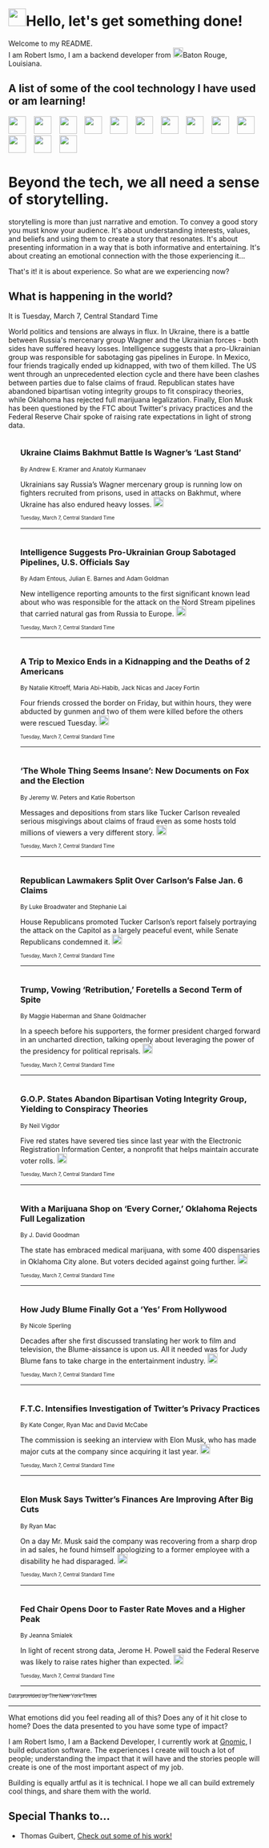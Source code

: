 <h1><img src="https://emojis.slackmojis.com/emojis/images/1643514375/3493/hot-coffee.gif?1643514375" width="35"/>Hello, let's get something done!</h1>

<p>Welcome to my README.<br/>
I am Robert Ismo, I am a backend developer from <img src="https://emojis.slackmojis.com/emojis/images/1638395689/50435/moulin_rouge.png?1638395689" width="20"/>Baton Rouge, Louisiana.</p>
<h2>A list of some of the cool technology I have used or am learning!</h2>
<p>
<img src="https://emojis.slackmojis.com/emojis/images/1643516091/21142/meow_bongotap.gif?1643516091" width="35" alt="">
<img src="https://img.shields.io/badge/Favorite%20Frontend%20Framework-SvelteKit-f83903" alt="">
<img src="https://img.shields.io/badge/Second%20Favorite-Vue-40b581" alt="">
<img src="https://img.shields.io/badge/Most%20Used%20Runtime-Nodejs-78b061" alt="">
<img src="https://emojis.slackmojis.com/emojis/images/1643517416/34482/fire.gif?1643517416" width="35" alt="">
<img src="https://img.shields.io/badge/Javascript%20But%20Better-Typescript-0078ca" alt="">
<img src="https://img.shields.io/badge/Favorite%20Language-Elixir-3e244d" alt="">
<img src="https://img.shields.io/badge/Containerize%20Everything-Docker-6ac9ef" alt="">
<img src="https://emojis.slackmojis.com/emojis/images/1643514596/5999/meow_party.gif?1643514596" width="35" alt="">
<img src="https://img.shields.io/badge/API%20Love%20Language-Graphql-de32a5" alt="">
<img src="https://img.shields.io/badge/Our%20Favorite%20Version%20Controller-Git-e94f33" alt="">
<img src="https://img.shields.io/badge/Favorite%20Database-Redis-d42d1d" alt="">
<img src="https://emojis.slackmojis.com/emojis/images/1643514559/5584/deployparrot.gif?1643514559" width="35" alt="">
<img src="https://img.shields.io/badge/Container%20Interstate-RabbitMQ-f66200" alt="">
<img src="https://img.shields.io/badge/Gotta%20Learn-Kubernetes-316adf" alt="">
<img src="https://img.shields.io/badge/Really%20Mature%20Now-WASM-654fef" alt="">
<img src="https://emojis.slackmojis.com/emojis/images/1666642497/61942/dance_vibe.gif?1666642497" width="35" alt="">
<img src="https://img.shields.io/badge/For%20My%20M1-ARM64-657d96" alt="">
<img src="https://img.shields.io/badge/Loving%20This%20So%20Much-TailwindCSS-17bcb5" alt="">
<img src="https://img.shields.io/badge/Cool%20Build%20Tool-Vite-f9cb24" alt="">
<img src="https://emojis.slackmojis.com/emojis/images/1669231376/62819/working-on-it.gif?1669231376" width="35" alt="">
<img src="https://img.shields.io/badge/Fun%20and%20Easy%20Database-MongoDB-5f8c49" alt="">
<img src="https://img.shields.io/badge/JS%20Life%20Support-NPM-c73737" alt="">
<img src="https://img.shields.io/badge/I%20Liked%20It-DynamoDB-0073b9" alt="">
<img src="https://emojis.slackmojis.com/emojis/images/1643514045/46/question.gif?1643514045" width="35" alt="">
<img src="https://img.shields.io/badge/cool-React-60d6f9" alt="">
<img src="https://img.shields.io/badge/Future%20Big%20Project-Lambda-f37e00" alt="">
<img src="https://img.shields.io/badge/NPM%20But%20Better-PNPM-f1aa07" alt="">
<img src="https://emojis.slackmojis.com/emojis/images/1643514943/9662/fbwow.gif?1643514943" width="35" alt="">
<img src="https://img.shields.io/badge/First%20Language-C-662079" alt="">
<img src="https://img.shields.io/badge/Where%20I%20Deploy%20Frontend-Vercel-000000" alt="">
<img src="https://img.shields.io/badge/Who%20Does%20not%20Want%20an%20App-Swift-f9492a" alt="">
<img src="https://emojis.slackmojis.com/emojis/images/1643514058/151/javascript.png?1643514058" width="35" alt="">
<img src="https://img.shields.io/badge/cool-Python-fbd542" alt="">
<img src="https://img.shields.io/badge/Favorite%20Something-Stripe-656cdc" alt="">
<img src="https://img.shields.io/badge/Of%20Course-HTML5-ed6327" alt="">
<img src="https://emojis.slackmojis.com/emojis/images/1660415405/60731/bomb.gif?1660415405" width="35" alt="">
<img src="https://img.shields.io/badge/hate-CSS-2964ec" alt="">
<img src="https://img.shields.io/badge/Learning-CircleCI-141215" alt="">
<img src="https://img.shields.io/badge/Learning-Rust-fbbb3b" alt="">
<img src="https://emojis.slackmojis.com/emojis/images/1660415397/60712/writing-hand.gif?1660415397" width="35" alt="">
<img src="https://img.shields.io/badge/Dev%20Browser%20of%20Choice-Firefox-cc4e26" alt="">
<img src="https://img.shields.io/badge/Recoverying%20From%20Windows-UNIX-1781e3" alt="">
<img src="https://img.shields.io/badge/LOVE-LogSeq-90c1c2" alt="">
<img src="https://emojis.slackmojis.com/emojis/images/1643514066/223/kirby.gif?1643514066" width="35" alt="">
<img src="https://img.shields.io/badge/Daily%20Driver-MacOS-e6e6e8" alt="">
<img src="https://img.shields.io/badge/Git%20Server-Github-000000" alt="">
<img src="https://img.shields.io/badge/enjoyable-EC2-f17428" alt="">
<img src="https://emojis.slackmojis.com/emojis/images/1643514239/2069/excited.gif?1643514239" width="35" alt="">
</p>
<h1>Beyond the tech, we all need a sense of storytelling.</h1>
<p>storytelling is more than just narrative and emotion. To convey a good story you must know your audience. It's about understanding interests, values, and beliefs and using them to create a story that resonates. It's about presenting information in a way that is both informative and entertaining. It's about creating an emotional connection with the those experiencing it...</p>
<p>That's it! it is about experience. So what are we experiencing now?</p>
<h2>What is happening in the world?</h2>
<p>It is Tuesday, March 7, Central Standard Time</p>
<p>
World politics and tensions are always in flux. In Ukraine, there is a battle between Russia&#39;s mercenary group Wagner and the Ukrainian forces - both sides have suffered heavy losses. Intelligence suggests that a pro-Ukrainian group was responsible for sabotaging gas pipelines in Europe. In Mexico, four friends tragically ended up kidnapped, with two of them killed. The US went through an unprecedented election cycle and there have been clashes between parties due to false claims of fraud. Republican states have abandoned bipartisan voting integrity groups to fit conspiracy theories, while Oklahoma has rejected full marijuana legalization. Finally, Elon Musk has been questioned by the FTC about Twitter&#39;s privacy practices and the Federal Reserve Chair spoke of raising rate expectations in light of strong data.</p>
<ol>
<img src="https://img.shields.io/badge/-world-blue" alt="">
<h3>Ukraine Claims Bakhmut Battle Is Wagner’s ‘Last Stand’</h3>
<sub>By Andrew E. Kramer and Anatoly Kurmanaev</sub>
<p>Ukrainians say Russia’s Wagner mercenary group is running low on fighters recruited from prisons, used in attacks on Bakhmut, where Ukraine has also endured heavy losses.  <a href="https://nyti.ms/3mzYLeX"><img src="https://developer.nytimes.com/files/poweredby_nytimes_30b.png?v=1583354208352" height="20"></a></p>
<sub><sub>Tuesday, March 7, Central Standard Time</sub></sub>
<hr/>
<img src="https://img.shields.io/badge/-us-blue" alt="">
<h3>Intelligence Suggests Pro-Ukrainian Group Sabotaged Pipelines, U.S. Officials Say</h3>
<sub>By Adam Entous, Julian E. Barnes and Adam Goldman</sub>
<p>New intelligence reporting amounts to the first significant known lead about who was responsible for the attack on the Nord Stream pipelines that carried natural gas from Russia to Europe.  <a href="https://nyti.ms/3Yxnk9r"><img src="https://developer.nytimes.com/files/poweredby_nytimes_30b.png?v=1583354208352" height="20"></a></p>
<sub><sub>Tuesday, March 7, Central Standard Time</sub></sub>
<hr/>
<img src="https://img.shields.io/badge/-world-blue" alt="">
<h3>A Trip to Mexico Ends in a Kidnapping and the Deaths of 2 Americans</h3>
<sub>By Natalie Kitroeff, Maria Abi-Habib, Jack Nicas and Jacey Fortin</sub>
<p>Four friends crossed the border on Friday, but within hours, they were abducted by gunmen and two of them were killed before the others were rescued Tuesday.  <a href="https://nyti.ms/41LQzsh"><img src="https://developer.nytimes.com/files/poweredby_nytimes_30b.png?v=1583354208352" height="20"></a></p>
<sub><sub>Tuesday, March 7, Central Standard Time</sub></sub>
<hr/>
<img src="https://img.shields.io/badge/-business-blue" alt="">
<h3>‘The Whole Thing Seems Insane’: New Documents on Fox and the Election</h3>
<sub>By Jeremy W. Peters and Katie Robertson</sub>
<p>Messages and depositions from stars like Tucker Carlson revealed serious misgivings about claims of fraud even as some hosts told millions of viewers a very different story.  <a href="https://nyti.ms/3L0H7v7"><img src="https://developer.nytimes.com/files/poweredby_nytimes_30b.png?v=1583354208352" height="20"></a></p>
<sub><sub>Tuesday, March 7, Central Standard Time</sub></sub>
<hr/>
<img src="https://img.shields.io/badge/-us-blue" alt="">
<h3>Republican Lawmakers Split Over Carlson’s False Jan. 6 Claims</h3>
<sub>By Luke Broadwater and Stephanie Lai</sub>
<p>House Republicans promoted Tucker Carlson’s report falsely portraying the attack on the Capitol as a largely peaceful event, while Senate Republicans condemned it.  <a href="https://nyti.ms/3L5eBbF"><img src="https://developer.nytimes.com/files/poweredby_nytimes_30b.png?v=1583354208352" height="20"></a></p>
<sub><sub>Tuesday, March 7, Central Standard Time</sub></sub>
<hr/>
<img src="https://img.shields.io/badge/-us-blue" alt="">
<h3>Trump, Vowing ‘Retribution,’ Foretells a Second Term of Spite</h3>
<sub>By Maggie Haberman and Shane Goldmacher</sub>
<p>In a speech before his supporters, the former president charged forward in an uncharted direction, talking openly about leveraging the power of the presidency for political reprisals.  <a href="https://nyti.ms/3Zqzlih"><img src="https://developer.nytimes.com/files/poweredby_nytimes_30b.png?v=1583354208352" height="20"></a></p>
<sub><sub>Tuesday, March 7, Central Standard Time</sub></sub>
<hr/>
<img src="https://img.shields.io/badge/-us-blue" alt="">
<h3>G.O.P. States Abandon Bipartisan Voting Integrity Group, Yielding to Conspiracy Theories</h3>
<sub>By Neil Vigdor</sub>
<p>Five red states have severed ties since last year with the Electronic Registration Information Center, a nonprofit that helps maintain accurate voter rolls.  <a href="https://nyti.ms/3ZQ9GPM"><img src="https://developer.nytimes.com/files/poweredby_nytimes_30b.png?v=1583354208352" height="20"></a></p>
<sub><sub>Tuesday, March 7, Central Standard Time</sub></sub>
<hr/>
<img src="https://img.shields.io/badge/-us-blue" alt="">
<h3>With a Marijuana Shop on ‘Every Corner,’ Oklahoma Rejects Full Legalization</h3>
<sub>By J. David Goodman</sub>
<p>The state has embraced medical marijuana, with some 400 dispensaries in Oklahoma City alone. But voters decided against going further.  <a href="https://nyti.ms/3mvVmxG"><img src="https://developer.nytimes.com/files/poweredby_nytimes_30b.png?v=1583354208352" height="20"></a></p>
<sub><sub>Tuesday, March 7, Central Standard Time</sub></sub>
<hr/>
<img src="https://img.shields.io/badge/-business-blue" alt="">
<h3>How Judy Blume Finally Got a ‘Yes’ From Hollywood</h3>
<sub>By Nicole Sperling</sub>
<p>Decades after she first discussed translating her work to film and television, the Blume-aissance is upon us. All it needed was for Judy Blume fans to take charge in the entertainment industry.  <a href="https://nyti.ms/3mrE1pD"><img src="https://developer.nytimes.com/files/poweredby_nytimes_30b.png?v=1583354208352" height="20"></a></p>
<sub><sub>Tuesday, March 7, Central Standard Time</sub></sub>
<hr/>
<img src="https://img.shields.io/badge/-technology-blue" alt="">
<h3>F.T.C. Intensifies Investigation of Twitter’s Privacy Practices</h3>
<sub>By Kate Conger, Ryan Mac and David McCabe</sub>
<p>The commission is seeking an interview with Elon Musk, who has made major cuts at the company since acquiring it last year.  <a href="https://nyti.ms/3yjal0z"><img src="https://developer.nytimes.com/files/poweredby_nytimes_30b.png?v=1583354208352" height="20"></a></p>
<sub><sub>Tuesday, March 7, Central Standard Time</sub></sub>
<hr/>
<img src="https://img.shields.io/badge/-business-blue" alt="">
<h3>Elon Musk Says Twitter’s Finances Are Improving After Big Cuts</h3>
<sub>By Ryan Mac</sub>
<p>On a day Mr. Musk said the company was recovering from a sharp drop in ad sales, he found himself apologizing to a former employee with a disability he had disparaged.  <a href="https://nyti.ms/3ykfBkt"><img src="https://developer.nytimes.com/files/poweredby_nytimes_30b.png?v=1583354208352" height="20"></a></p>
<sub><sub>Tuesday, March 7, Central Standard Time</sub></sub>
<hr/>
<img src="https://img.shields.io/badge/-business-blue" alt="">
<h3>Fed Chair Opens Door to Faster Rate Moves and a Higher Peak</h3>
<sub>By Jeanna Smialek</sub>
<p>In light of recent strong data, Jerome H. Powell said the Federal Reserve was likely to raise rates higher than expected.  <a href="https://nyti.ms/3JjEvag"><img src="https://developer.nytimes.com/files/poweredby_nytimes_30b.png?v=1583354208352" height="20"></a></p>
<sub><sub>Tuesday, March 7, Central Standard Time</sub></sub>
<hr/>
</ol>
<a href="https://developer.nytimes.com"><sub><sub>Data provided by The New York Times</sub></sub></a>
<hr/>
<p>What emotions did you feel reading all of this? Does any of it hit close to home? Does the data presented to you have some type of impact?</p>
<p>I am Robert Ismo, I am a Backend Developer, I currently work at <a href="https://gnomic.education/">Gnomic</a>, I build education software. The experiences I create will touch a lot of people; understanding the impact that it will have and the stories people will create is one of the most important aspect of my job.</p>
<p>Building is equally artful as it is technical. I hope we all can build extremely cool things, and share them with the world.</p>
<h2>Special Thanks to...</h2>
<ul>
<li>Thomas Guibert, <a href="https://github.com/thmsgbrt/thmsgbrt">Check out some of his work!</a></li>
</ul>
